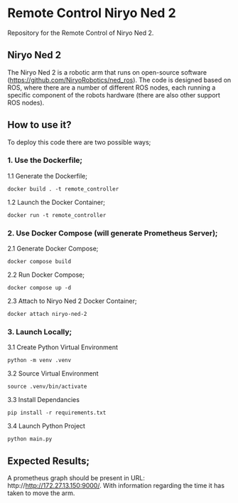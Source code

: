 # Remote Control Niryo Ned 2

Repository for the Remote Control of Niryo Ned 2. 

## Niryo Ned 2

The Niryo Ned 2 is a robotic arm that runs on open-source software (https://github.com/NiryoRobotics/ned_ros). The code is designed based on ROS, where there are a number of different ROS nodes, each running a specific component of the robots hardware (there are also other support ROS nodes).

## How to use it?

To deploy this code there are two possible ways;

### 1. Use the Dockerfile;

1.1 Generate the Dockerfile;

```docker build . -t remote_controller```

1.2 Launch the Docker Container;

```docker run -t remote_controller```

### 2. Use Docker Compose (will generate Prometheus Server);

2.1 Generate Docker Compose;

```docker compose build```

2.2 Run Docker Compose;

```docker compose up -d```

2.3 Attach to Niryo Ned 2 Docker Container;

```docker attach niryo-ned-2```


### 3. Launch Locally;

3.1 Create Python Virtual Environment

```python -m venv .venv```

3.2 Source Virtual Environment

```source .venv/bin/activate```

3.3 Install Dependancies

```pip install -r requirements.txt```

3.4 Launch Python Project

```python main.py```

## Expected Results;

A prometheus graph should be present in URL: http://http://172.27.13.150:9000/. With information regarding the time it has taken to move the arm.

